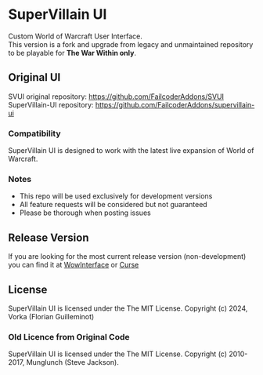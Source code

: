 # SuperVillain UI

Custom World of Warcraft User Interface. \
This version is a fork and upgrade from legacy and unmaintained repository to be playable for **The War Within only**.

## Original UI
SVUI original repository: https://github.com/FailcoderAddons/SVUI \
SuperVillain-UI repository: https://github.com/FailcoderAddons/supervillain-ui

### Compatibility

SuperVillain UI is designed to work with the latest live expansion of World of Warcraft.

### Notes

* This repo will be used exclusively for development versions
* All feature requests will be considered but not guaranteed
* Please be thorough when posting issues

## Release Version

If you are looking for the most current release version (non-development) you can find it at [WowInterface](http://www.wowinterface.com/downloads/info23519-SuperVillainUI.html#info) or [Curse](http://www.curse.com/addons/wow/supervillain-ui)

## License

SuperVillain UI is licensed under the The MIT License.
Copyright (c) 2024, Vorka (Florian Guilleminot)

### Old Licence from Original Code
SuperVillain UI is licensed under the The MIT License.
Copyright (c) 2010-2017, Munglunch (Steve Jackson). 
